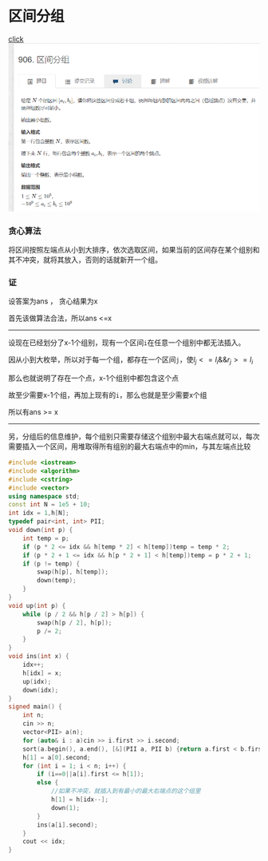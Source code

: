 # 区间分组
[click](https://www.acwing.com/problem/content/908/)
![图 1](/images/a466cb614d12c35cfd3d81668159f7640e1232b94eade1596330df9962d3dd28.png)  

### 贪心算法
将区间按照左端点从小到大排序，依次选取区间，如果当前的区间存在某个组别和其不冲突，就将其放入，否则的话就新开一个组。

### 证
设答案为ans ， 贪心结果为x

首先该做算法合法，所以ans <=x

---

设现在已经划分了x-1个组别，现有一个区间`i`在任意一个组别中都无法插入。

因从小到大枚举，所以对于每一个组，都存在一个区间`j`，使$l_j<=l_i\&\&r_j>=l_i$

那么也就说明了存在一个点，x-1个组别中都包含这个点

故至少需要x-1个组，再加上现有的`i`，那么也就是至少需要x个组

所以有ans >= x

---

另，分组后的信息维护，每个组别只需要存储这个组别中最大右端点就可以，每次需要插入一个区间，用堆取得所有组别的最大右端点中的min，与其左端点比较

```cpp
#include <iostream>
#include <algorithm>
#include <cstring>
#include <vector>
using namespace std;
const int N = 1e5 + 10;
int idx = 1,h[N];
typedef pair<int, int> PII;
void down(int p) {
	int temp = p;
	if (p * 2 <= idx && h[temp * 2] < h[temp])temp = temp * 2;
	if (p * 2 + 1 <= idx && h[p * 2 + 1] < h[temp])temp = p * 2 + 1;
	if (p != temp) {
		swap(h[p], h[temp]);
		down(temp);
	}
}
void up(int p) {
	while (p / 2 && h[p / 2] > h[p]) {
		swap(h[p / 2], h[p]);
		p /= 2;
	}
}
void ins(int x) {
	idx++;
	h[idx] = x;
	up(idx);
	down(idx);
}
signed main() {
	int n;
	cin >> n;
	vector<PII> a(n);
	for (auto& i : a)cin >> i.first >> i.second;
	sort(a.begin(), a.end(), [&](PII a, PII b) {return a.first < b.first; });
	h[1] = a[0].second;
	for (int i = 1; i < n; i++) {
		if (i==0||a[i].first <= h[1]);
		else {
            //如果不冲突，就插入到有最小的最大右端点的这个组里
			h[1] = h[idx--];
			down(1);
		}
		ins(a[i].second);
	}
	cout << idx;
}
```